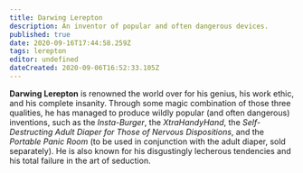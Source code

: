 ```yaml
---
title: Darwing Lerepton
description: An inventor of popular and often dangerous devices.
published: true
date: 2020-09-16T17:44:58.259Z
tags: lerepton
editor: undefined
dateCreated: 2020-09-06T16:52:33.105Z
---
```


**Darwing Lerepton** is renowned the world over for his genius, his work ethic, and his complete insanity. Through some magic combination of those three qualities, he has managed to produce wildly popular (and often dangerous) inventions, such as the *Insta-Burger*, the *XtraHandyHand*, the *Self-Destructing Adult Diaper for Those of Nervous Dispositions*, and the *Portable Panic Room* (to be used in conjunction with the adult diaper, sold separately). He is also known for his disgustingly lecherous tendencies and his total failure in the art of seduction.